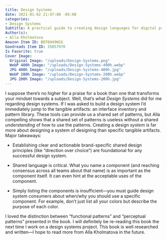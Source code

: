 ```yaml
---
title: Design Systems
date: 2021-01-02 21:47:00 -05:00
categories:
- Design Systems
Subtitle: A practical guide to creating design languages for digital products.
Author(s):
- Alla Kholmatova
Amazon Item ID: B076H49W1G
Goodreads Item ID: 35857970
Is Favorite: true
Cover Image:
  Original Image: "/uploads/Design-Systems.png"
  WebP 400h Image: "/uploads/Design-Systems-400h.webp"
  JPG 400h Image: "/uploads/Design-Systems-400h.jpg"
  WebP 200h Image: "/uploads/Design-Systems-200h.webp"
  JPG 200h Image: "/uploads/Design-Systems-200h.jpg"
---
```


I suppose there’s no higher for a praise for a book than one that transforms your mindset towards a subject. Well, that’s what *Design Systems* did for me regarding design systems. If I was asked to build a design system I’d immediately jump to the tangible artifacts: an interface inventory and pattern library. These tools can provide us a shared set of patterns, but Alla compelling shows that a shared set of patterns is useless without a shared *understanding* of how to use the patterns. Creating a design *system* is far more about designing a system of designing than specific tangible artifacts. Major takeaways:

* Establishing clear and actionable brand-specific shared design principles (like “direction over choice”) are foundational for any successful design system.

* Shared language is critical. What you name a component (and reaching consensus across all teams about that name) is as important as the component itself. It can even hint at the acceptable uses of the component.

* Simply listing the components is insufficient—you must guide design system consumers about when/why you should use a specific component. For example, don’t just list all your colors but describe the purpose of each color.

I loved the distinction between “functional patterns” and “perceptual patterns” presented in the book. I will definitely be re-reading this book the next time I work on a design systems project. This book is well researched and written—I hope to read more from Alla Kholmatova in the future.